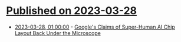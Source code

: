 # [Published on 2023-03-28](index.md)

* [2023-03-28, 01:00:00](https://tech.slashdot.org/story/23/03/27/2210212/googles-claims-of-super-human-ai-chip-layout-back-under-the-microscope?utm_source=rss1.0mainlinkanon&utm_medium=feed) - [Google's Claims of Super-Human AI Chip Layout Back Under the Microscope](https://tech.slashdot.org/story/23/03/27/2210212/googles-claims-of-super-human-ai-chip-layout-back-under-the-microscope?utm_source=rss1.0mainlinkanon&utm_medium=feed)

